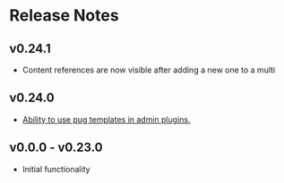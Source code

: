 # Release Notes

## v0.24.1

* Content references are now visible after adding a new one to a multi

## v0.24.0 

* [Ability to use pug templates in admin plugins.](http://docs.grasshopper.ws/concepts/plugins/)

## v0.0.0 - v0.23.0

* Initial functionality
